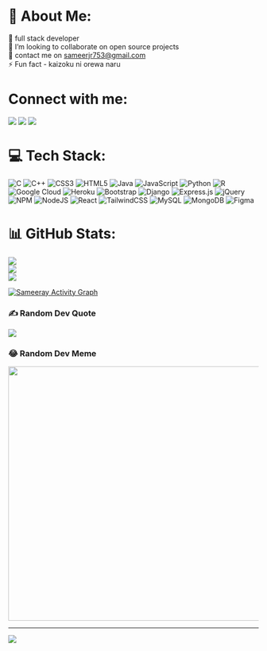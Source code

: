 # 💫 About Me:
🔭 full stack developer<br>👯 I’m looking to collaborate on open source projects<br>💬 contact me on sameerjr753@gmail.com<br>⚡ Fun fact - kaizoku ni orewa naru


# Connect with me:
<p align="left">

<a href = "https://www.linkedin.com/in/sameer-ahamed-168864221/"><img src="https://img.icons8.com/fluent/48/000000/linkedin.png"/></a>
<a href = "https://www.instagram.com/sameeray16/"><img src="https://img.icons8.com/fluent/48/000000/instagram-new.png"/></a>
<a href = "https://twitter.com/sameeray16_R6" > <img src="https://img.icons8.com/color/48/000000/twitter--v1.png"/> </a>


</p>

# 💻 Tech Stack:
![C](https://img.shields.io/badge/c-%2300599C.svg?style=for-the-badge&logo=c&logoColor=white) ![C++](https://img.shields.io/badge/c++-%2300599C.svg?style=for-the-badge&logo=c%2B%2B&logoColor=white) ![CSS3](https://img.shields.io/badge/css3-%231572B6.svg?style=for-the-badge&logo=css3&logoColor=white) ![HTML5](https://img.shields.io/badge/html5-%23E34F26.svg?style=for-the-badge&logo=html5&logoColor=white) ![Java](https://img.shields.io/badge/java-%23ED8B00.svg?style=for-the-badge&logo=java&logoColor=white) ![JavaScript](https://img.shields.io/badge/javascript-%23323330.svg?style=for-the-badge&logo=javascript&logoColor=%23F7DF1E) ![Python](https://img.shields.io/badge/python-3670A0?style=for-the-badge&logo=python&logoColor=ffdd54) ![R](https://img.shields.io/badge/r-%23276DC3.svg?style=for-the-badge&logo=r&logoColor=white) ![Google Cloud](https://img.shields.io/badge/Google%20Cloud-%234285F4.svg?style=for-the-badge&logo=google-cloud&logoColor=white) ![Heroku](https://img.shields.io/badge/heroku-%23430098.svg?style=for-the-badge&logo=heroku&logoColor=white) ![Bootstrap](https://img.shields.io/badge/bootstrap-%23563D7C.svg?style=for-the-badge&logo=bootstrap&logoColor=white) ![Django](https://img.shields.io/badge/django-%23092E20.svg?style=for-the-badge&logo=django&logoColor=white) ![Express.js](https://img.shields.io/badge/express.js-%23404d59.svg?style=for-the-badge&logo=express&logoColor=%2361DAFB) ![jQuery](https://img.shields.io/badge/jquery-%230769AD.svg?style=for-the-badge&logo=jquery&logoColor=white) ![NPM](https://img.shields.io/badge/NPM-%23000000.svg?style=for-the-badge&logo=npm&logoColor=white) ![NodeJS](https://img.shields.io/badge/node.js-6DA55F?style=for-the-badge&logo=node.js&logoColor=white) ![React](https://img.shields.io/badge/react-%2320232a.svg?style=for-the-badge&logo=react&logoColor=%2361DAFB) ![TailwindCSS](https://img.shields.io/badge/tailwindcss-%2338B2AC.svg?style=for-the-badge&logo=tailwind-css&logoColor=white) ![MySQL](https://img.shields.io/badge/mysql-%2300f.svg?style=for-the-badge&logo=mysql&logoColor=white) ![MongoDB](https://img.shields.io/badge/MongoDB-%234ea94b.svg?style=for-the-badge&logo=mongodb&logoColor=white) 	![Figma](https://img.shields.io/badge/figma-%23F24E1E.svg?style=for-the-badge&logo=figma&logoColor=white)
# 📊 GitHub Stats:
![](https://github-readme-stats.vercel.app/api?username=sameeray16&theme=vue-dark&hide_border=false&include_all_commits=false&count_private=false)<br/>
![](https://github-readme-streak-stats.herokuapp.com/?user=sameeray16&theme=vue-dark&hide_border=false)<br/>
![](https://github-readme-stats.vercel.app/api/top-langs/?username=sameeray16&theme=vue-dark&hide_border=false&include_all_commits=false&count_private=false&layout=compact)


<a href="https://github.com/sameeray16/github-readme-activity-graph"><img alt="Sameeray Activity Graph" src="https://activity-graph.herokuapp.com/graph?username=sameeray16&bg_color=0D1117&color=5BCDEC&line=5BCDEC&point=FFFFFF&hide_border=true" /></a>


### ✍️ Random Dev Quote
![](https://quotes-github-readme.vercel.app/api?type=vetical&theme=dark)

### 😂 Random Dev Meme
<img src="https://random-memer.herokuapp.com/" width="512px"/>

---
[![](https://visitcount.itsvg.in/api?id=sameeray16&icon=0&color=0)](https://visitcount.itsvg.in)
